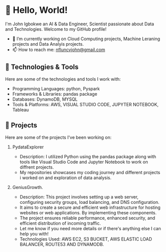 

# 👋 Hello, World!

I'm John Igbokwe an AI & Data Engineer, Scientist passionate about Data and Technologies. Welcome to my GitHub profile!

- 🌱 I’m currently working on Cloud Computing projects, Machine Leraning projects and Data Analyis projects.
- 📫 How to reach me: nfluncvjohn@gmail.com

## 🔧 Technologies & Tools

Here are some of the technologies and tools I work with:

- Programming Languages: python, Pyspark
- Frameworks & Libraries: pandas package
- Databases: DynamoDB, MYSQL
- Tools & Platforms: AWS, VISUAL STUDIO CODE, JUPYTER NOTEBOOK, Tableau

## 🚀 Projects

Here are some of the projects I've been working on:

1. PydataExplorer 
   - Description: I utilized Python using the pandas package along with tools like Visual Studio Code and Jupyter Notebook to work on diffrent projects.
   - My repositories showcases my coding journey and different projects i worked on and exploration of data analysis.

2. GeniusGrowth.
   - Description: This project involves setting up a web server, configuring security groups, load balancing, and DNS configuration.
   - It aims to create a secure and efficient web infrastructure for hosting websites or web applications. By implementing these components.
   -  The project ensures reliable performance, enhanced security, and efficient distribution of incoming traffic.
   -  Let me know if you need more details or if there's anything else I can help you with!
   - Technologies Used: AWS EC2, S3 BUCKET, AWS ELASTIC LOAD BALANCER, ROUTE53 AND DYNAMODB.
